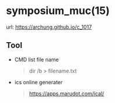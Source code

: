 # symposium_muc(15)

url: https://archung.github.io/c_1017

## Tool

* CMD list file name
    > dir /b > filename.txt

* ics online generater
    > https://apps.marudot.com/ical/
